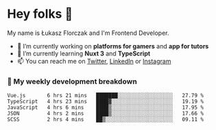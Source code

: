 # Hey folks 👋

My name is Łukasz Florczak and I'm Frontend Developer. 

- 🔭 I’m currently working on **platforms for gamers** and **app for tutors**
- 🌱 I’m currently learning **Nuxt 3** and **TypeScript**
- 📫 You can reach me on [Twitter](https://twitter.com/lukaszflorczak), [LinkedIn](https://pl.linkedin.com/in/lukasz-florczak) or [Instagram](https://instagram.com/lukaszflorczak)


### 🧮 My weekly development breakdown

<!--START_SECTION:waka-->
```text
Vue.js       6 hrs 21 mins   ███████░░░░░░░░░░░░░░░░░░   27.79 % 
TypeScript   4 hrs 23 mins   ████▓░░░░░░░░░░░░░░░░░░░░   19.19 % 
JavaScript   4 hrs 6 mins    ████▒░░░░░░░░░░░░░░░░░░░░   17.95 % 
JSON         4 hrs 2 mins    ████▒░░░░░░░░░░░░░░░░░░░░   17.66 % 
SCSS         2 hrs 4 mins    ██▒░░░░░░░░░░░░░░░░░░░░░░   09.11 % 
```
<!--END_SECTION:waka-->

<!--
**lukaszflorczak/lukaszflorczak** is a ✨ _special_ ✨ repository because its `README.md` (this file) appears on your GitHub profile.

Here are some ideas to get you started:

- 🔭 I’m currently working on ...
- 🌱 I’m currently learning ...
- 👯 I’m looking to collaborate on ...
- 🤔 I’m looking for help with ...
- 💬 Ask me about ...
- 📫 How to reach me: ...
- 😄 Pronouns: ...
- ⚡ Fun fact: ...
-->
